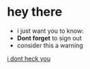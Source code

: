# hey there

- i just want you to know:
- **Dont forget** to sign out
- consider this a warning





[i dont heck you](https://th.bing.com/th?id=OIP.lqgOMHDlCFRVyqkzmZbftAHaJ3&w=216&h=288&c=8&rs=1&qlt=90&o=6&pid=3.1&rm=2)
